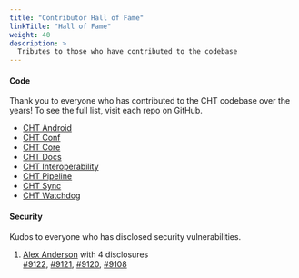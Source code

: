 ```yaml
---
title: "Contributor Hall of Fame"
linkTitle: "Hall of Fame"
weight: 40
description: >
  Tributes to those who have contributed to the codebase
---
```


#### Code

Thank you to everyone who has contributed to the CHT codebase over the years! To see the full list, visit each repo on GitHub.

- [CHT Android](https://github.com/medic/cht-android/graphs/contributors)
- [CHT Conf](https://github.com/medic/cht-conf/graphs/contributors)
- [CHT Core](https://github.com/medic/cht-core/graphs/contributors)
- [CHT Docs](https://github.com/medic/cht-docs/graphs/contributors)
- [CHT Interoperability](https://github.com/medic/cht-interoperability/graphs/contributors)
- [CHT Pipeline](https://github.com/medic/cht-pipeline/graphs/contributors)
- [CHT Sync](https://github.com/medic/cht-sync/graphs/contributors)
- [CHT Watchdog](https://github.com/medic/cht-watchdog/graphs/contributors)

#### Security

Kudos to everyone who has disclosed security vulnerabilities.

1. [Alex Anderson](https://github.com/alxndrsn) with 4 disclosures<br>
[#9122](https://github.com/medic/cht-core/issues/9122), [#9121](https://github.com/medic/cht-core/issues/9121), [#9120](https://github.com/medic/cht-core/issues/9120), [#9108](https://github.com/medic/cht-core/issues/9108)
